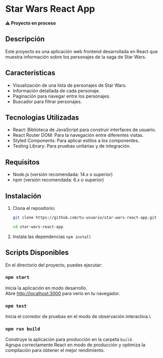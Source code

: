 # Star Wars React App

**⚠️ Proyecto en proceso**

## Descripción

Este proyecto es una aplicación web frontend desarrollada en React que muestra información sobre los personajes de la saga de Star Wars.

## Características

- Visualización de una lista de personajes de Star Wars.
- Información detallada de cada personaje.
- Paginación para navegar entre los personajes.
- Buscador para filtrar personajes.

## Tecnologías Utilizadas

- React: Biblioteca de JavaScript para construir interfaces de usuario.
- React Router DOM: Para la navegación entre diferentes vistas.
- Styled Components: Para aplicar estilos a los componentes.
- Testing Library: Para pruebas unitarias y de integración.

## Requisitos

- Node.js (versión recomendada: 14.x o superior)
- npm (versión recomendada: 6.x o superior)

## Instalación

1. Clona el repositorio:
   ```bash
   git clone https://github.com/tu-usuario/star-wars-react-app.git
   
   cd star-wars-react-app
2. Instala las dependencias
```npm install```

## Scripts Disponibles

En el directorio del proyecto, puedes ejecutar:

### `npm start`

Inicia la aplicación en modo desarrollo.\
Abre [http://localhost:3000](http://localhost:3000) para verlo en tu navegador.

### `npm test`

Inicia el corredor de pruebas en el modo de observación interactiva.\

### `npm run build`

Construye la aplicación para producción en la carpeta `build`.\
Agrupa correctamente React en modo de producción y optimiza la compilación para obtener el mejor rendimiento.



